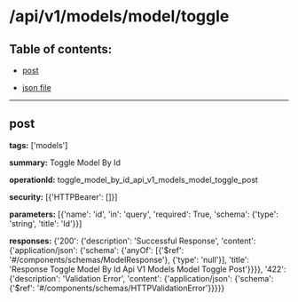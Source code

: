 # /api/v1/models/model/toggle

## Table of contents:
- [post](#post)

- [json file](./_api_v1_models_model_toggle.json)

---
<a name="post"></a>
## post

**tags:** ['models']

**summary:** Toggle Model By Id

**operationId:** toggle_model_by_id_api_v1_models_model_toggle_post

**security:** [{'HTTPBearer': []}]

**parameters:** [{'name': 'id', 'in': 'query', 'required': True, 'schema': {'type': 'string', 'title': 'Id'}}]

**responses:** {'200': {'description': 'Successful Response', 'content': {'application/json': {'schema': {'anyOf': [{'$ref': '#/components/schemas/ModelResponse'}, {'type': 'null'}], 'title': 'Response Toggle Model By Id Api V1 Models Model Toggle Post'}}}}, '422': {'description': 'Validation Error', 'content': {'application/json': {'schema': {'$ref': '#/components/schemas/HTTPValidationError'}}}}}

